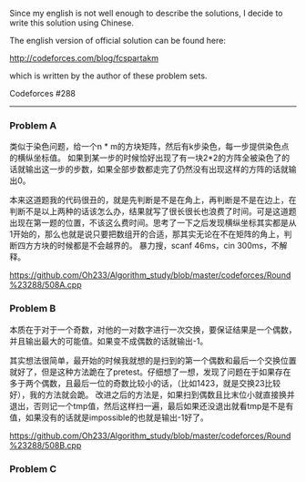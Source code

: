 
Since my english is not well enough to describe the solutions, I decide to write this solution using Chinese.

The english version of official solution can be found here:

http://codeforces.com/blog/fcspartakm

which is written by the author of these problem sets.

Codeforces #288

<hr>
<h3>Problem A</h3>

类似于染色问题，给一个n * m的方块矩阵，然后有k步染色，每一步提供染色点的横纵坐标值。
如果到某一步的时候恰好出现了有一块2*2的方阵全被染色了的话就输出这一步的步数，如果全部步数都走完了仍然没有出现这样的方阵的话就输出0。

本来这道题我的代码很丑的，就是先判断是不是在角上，再判断是不是在边上，在判断不是以上两种的话该怎么办，结果就写了很长很长也浪费了时间。可是这道题出现在第一题的位置，不该这么费时间。思考了一下之后发现横纵坐标其实都是从1开始的，那么也就是说只要把数组开的合适，那其实无论在不在矩阵的角上，判断四方方块的时候都是不会越界的。
暴力搜，scanf 46ms，cin 300ms，不解释。

https://github.com/Oh233/Algorithm_study/blob/master/codeforces/Round%23288/508A.cpp

<h3>Problem B</h3>

本质在于对于一个奇数，对他的一对数字进行一次交换，要保证结果是一个偶数，并且输出最大的可能值。如果变不成偶数的话就输出-1。

其实想法很简单，最开始的时候我就想的是扫到的第一个偶数和最后一个交换位置就好了，但是这种方法跪在了pretest。仔细想了一想，发现了问题在于如果存在多于两个偶数，且最后一位的奇数比较小的话，（比如1423，就是交换23比较好），我的方法就会跪。
改进之后的方法是，如果扫到偶数且比末位小就直接换并退出，否则记一个tmp值，然后这样扫一遍，最后如果还没退出就看tmp是不是有值，如果没有的话就是impossible的也就是输出-1好了。

https://github.com/Oh233/Algorithm_study/blob/master/codeforces/Round%23288/508B.cpp

<h3>Problem C</h3>
